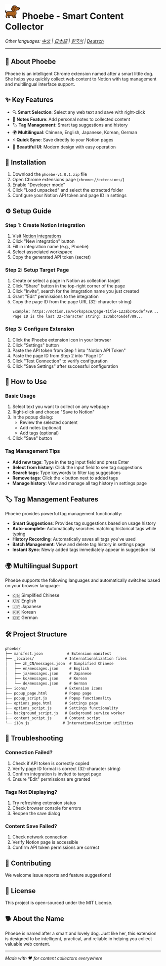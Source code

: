 # ![Logo](icons/icon48.png) Phoebe - Smart Content Collector

*Other languages: [中文](README.md) | [日本語](README_ja.md) | [한국어](README_ko.md) | [Deutsch](README_de.md)*

---

## 📖 About Phoebe

Phoebe is an intelligent Chrome extension named after a smart little dog. She helps you quickly collect web content to Notion with tag management and multilingual interface support.

## ✨ Key Features

- 🔍 **Smart Selection**: Select any web text and save with right-click
- 📝 **Notes Feature**: Add personal notes to collected content
- 🏷️ **Tag Management**: Smart tag suggestions and history
- 🌍 **Multilingual**: Chinese, English, Japanese, Korean, German
- ⚡ **Quick Sync**: Save directly to your Notion pages
- 🎨 **Beautiful UI**: Modern design with easy operation

## 🚀 Installation

1. Download the `phoebe-v1.0.1.zip` file
2. Open Chrome extensions page (`chrome://extensions/`)
3. Enable "Developer mode"
4. Click "Load unpacked" and select the extracted folder
5. Configure your Notion API token and page ID in settings

## ⚙️ Setup Guide

### Step 1: Create Notion Integration
1. Visit [Notion Integrations](https://www.notion.so/my-integrations)
2. Click "New integration" button
3. Fill in integration name (e.g., Phoebe)
4. Select associated workspace
5. Copy the generated API token (secret)

### Step 2: Setup Target Page
1. Create or select a page in Notion as collection target
2. Click "Share" button in the top-right corner of the page
3. Click "Invite", search for the integration name you just created
4. Grant "Edit" permissions to the integration
5. Copy the page ID from the page URL (32-character string)
   ```
   Example: https://notion.so/workspace/page-title-123abc456def789...
   Page ID is the last 32-character string: 123abc456def789...
   ```

### Step 3: Configure Extension
1. Click the Phoebe extension icon in your browser
2. Click "Settings" button
3. Paste the API token from Step 1 into "Notion API Token"
4. Paste the page ID from Step 2 into "Page ID"
5. Click "Test Connection" to verify configuration
6. Click "Save Settings" after successful configuration

## 📱 How to Use

### Basic Usage
1. Select text you want to collect on any webpage
2. Right-click and choose "Save to Notion"
3. In the popup dialog:
   - Review the selected content
   - Add notes (optional)
   - Add tags (optional)
4. Click "Save" button

### Tag Management Tips
- **Add new tags**: Type in the tag input field and press Enter
- **Select from history**: Click the input field to see tag suggestions
- **Search tags**: Type keywords to filter tag suggestions
- **Remove tags**: Click the × button next to added tags
- **Manage history**: View and manage all tag history in settings page

## 🏷️ Tag Management Features

Phoebe provides powerful tag management functionality:

- **Smart Suggestions**: Provides tag suggestions based on usage history
- **Auto-complete**: Automatically searches matching historical tags while typing
- **History Recording**: Automatically saves all tags you've used
- **Batch Management**: View and delete tag history in settings page
- **Instant Sync**: Newly added tags immediately appear in suggestion list

## 🌍 Multilingual Support

Phoebe supports the following languages and automatically switches based on your browser language:

- 🇨🇳 Simplified Chinese
- 🇺🇸 English
- 🇯🇵 Japanese
- 🇰🇷 Korean
- 🇩🇪 German

## 🛠️ Project Structure

```
phoebe/
├── manifest.json           # Extension manifest
├── _locales/              # Internationalization files
│   ├── zh_CN/messages.json  # Simplified Chinese
│   ├── en/messages.json     # English
│   ├── ja/messages.json     # Japanese
│   ├── ko/messages.json     # Korean
│   └── de/messages.json     # German
├── icons/                 # Extension icons
├── popup_page.html        # Popup page
├── popup_script.js        # Popup functionality
├── options_page.html      # Settings page
├── options_script.js      # Settings functionality
├── background_script.js   # Background service worker
├── content_script.js      # Content script
└── i18n.js               # Internationalization utilities
```

## 🚫 Troubleshooting

### Connection Failed?
1. Check if API token is correctly copied
2. Verify page ID format is correct (32-character string)
3. Confirm integration is invited to target page
4. Ensure "Edit" permissions are granted

### Tags Not Displaying?
1. Try refreshing extension status
2. Check browser console for errors
3. Reopen the save dialog

### Content Save Failed?
1. Check network connection
2. Verify Notion page is accessible
3. Confirm API token permissions are correct

## 🤝 Contributing

We welcome issue reports and feature suggestions!

## 📄 License

This project is open-sourced under the MIT License.

## 🐕 About the Name

Phoebe is named after a smart and lovely dog. Just like her, this extension is designed to be intelligent, practical, and reliable in helping you collect valuable web content.

---

*Made with ❤️ for content collectors everywhere* 